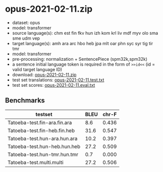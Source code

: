 # opus-2021-02-11.zip

* dataset: opus
* model: transformer
* source language(s): chm est fin fkv hun izh kom krl liv mdf myv olo sma sme udm vep
* target language(s): amh ara arc hbo heb jpa mlt oar phn syc syr tig tir tmr
* model: transformer
* pre-processing: normalization + SentencePiece (spm32k,spm32k)
* a sentence initial language token is required in the form of `>>id<<` (id = valid target language ID)
* download: [opus-2021-02-11.zip](https://object.pouta.csc.fi/Tatoeba-MT-models/fiu-sem/opus-2021-02-11.zip)
* test set translations: [opus-2021-02-11.test.txt](https://object.pouta.csc.fi/Tatoeba-MT-models/fiu-sem/opus-2021-02-11.test.txt)
* test set scores: [opus-2021-02-11.eval.txt](https://object.pouta.csc.fi/Tatoeba-MT-models/fiu-sem/opus-2021-02-11.eval.txt)

## Benchmarks

| testset               | BLEU  | chr-F |
|-----------------------|-------|-------|
| Tatoeba-test.fin-ara.fin.ara 	| 8.6 	| 0.436 |
| Tatoeba-test.fin-heb.fin.heb 	| 31.6 	| 0.547 |
| Tatoeba-test.hun-ara.hun.ara 	| 10.2 	| 0.397 |
| Tatoeba-test.hun-heb.hun.heb 	| 27.2 	| 0.509 |
| Tatoeba-test.hun-tmr.hun.tmr 	| 0.7 	| 0.000 |
| Tatoeba-test.multi.multi 	| 27.2 	| 0.506 |

